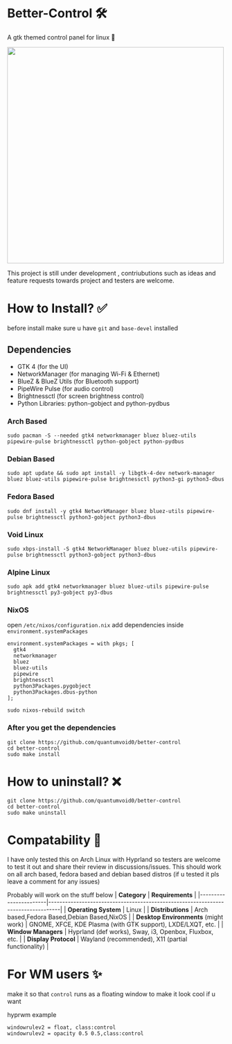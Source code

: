 # Better-Control 🛠️ 
A gtk themed control panel for linux 🐧

<img src="https://github.com/user-attachments/assets/791074ba-466a-4f5d-80f4-1d1c71d795d1" width="500" />

This project is still under development , contriubutions such as ideas and feature requests towards project and testers are welcome.

# How to Install? ✅ 
before install make sure u have `git` and `base-devel` installed

## Dependencies

- GTK 4 (for the UI)
- NetworkManager (for managing Wi-Fi & Ethernet)
- BlueZ & BlueZ Utils (for Bluetooth support)
- PipeWire Pulse (for audio control)
- Brightnessctl (for screen brightness control)
- Python Libraries: python-gobject and python-pydbus

### Arch Based
`sudo pacman -S --needed gtk4 networkmanager bluez bluez-utils pipewire-pulse brightnessctl python-gobject python-pydbus`

### Debian Based
`sudo apt update && sudo apt install -y libgtk-4-dev network-manager bluez bluez-utils pipewire-pulse brightnessctl python3-gi python3-dbus`

### Fedora Based
`sudo dnf install -y gtk4 NetworkManager bluez bluez-utils pipewire-pulse brightnessctl python3-gobject python3-dbus`

### Void Linux
`sudo xbps-install -S gtk4 NetworkManager bluez bluez-utils pipewire-pulse brightnessctl python3-gobject python3-dbus`

### Alpine Linux
`sudo apk add gtk4 networkmanager bluez bluez-utils pipewire-pulse brightnessctl py3-gobject py3-dbus`

### NixOS
open `/etc/nixos/configuration.nix`
add dependencies inside `environment.systemPackages`

```
environment.systemPackages = with pkgs; [
  gtk4
  networkmanager
  bluez
  bluez-utils
  pipewire
  brightnessctl
  python3Packages.pygobject
  python3Packages.dbus-python
];
```
`sudo nixos-rebuild switch`

### After you get the dependencies 
```
git clone https://github.com/quantumvoid0/better-control
cd better-control
sudo make install

```
# How to uninstall? ❌ 
```
git clone https://github.com/quantumvoid0/better-control
cd better-control
sudo make uninstall

```
# Compatability 📄
I have only tested this on Arch Linux with Hyprland so testers are welcome to test it out and share their review in discussions/issues. This should work on all arch based, fedora based and debian based distros (if u tested it pls leave a comment for any issues)

Probably will work on the stuff below 
| **Category**         | **Requirements**                                                                 |
|-----------------------|----------------------------------------------------------------------------------|
| **Operating System**  | Linux                                                                            |
| **Distributions**     | Arch based,Fedora Based,Debian Based,NixOS                                                              |
| **Desktop Environments** (might work) | GNOME, XFCE, KDE Plasma (with GTK support), LXDE/LXQT, etc.                  |
| **Window Managers**   | Hyprland (def works), Sway, i3, Openbox, Fluxbox, etc.                             |
| **Display Protocol**     | Wayland (recommended), X11 (partial functionality)                               |

# For WM users ✨
make it so that `control` runs as a floating window to make it look cool if u want

hyprwm example
```
windowrulev2 = float, class:control
windowrulev2 = opacity 0.5 0.5,class:control
```
